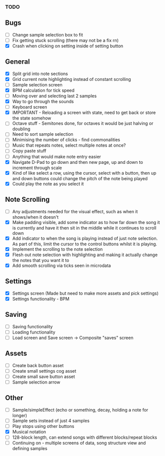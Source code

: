 ### TODO

## Bugs

-   [ ] Change sample selection box to fit
-   [ ] Fix getting stuck scrolling (there may not be a fix rn)
-   [x] Crash when clicking on setting inside of setting button

## General

-   [x] Split grid into note sections
-   [x] Grid current note highlighting instead of constant scrolling
-   [ ] Sample selection screen
-   [x] BPM calculation for tick speed
-   [ ] Moving over and selecting last 2 samples
-   [x] Way to go through the sounds
-   [ ] Keyboard screen
-   [x] IMPORTANT - Reloading a screen with state, need to get back or store the state somehow
-   [ ] Octave stuff - Semitones done, for octaves it would be just halving or doubling
-   [ ] Need to sort sample selection
-   [ ] Minimising the number of clicks - find commonalities
-   [ ] Music that repeats notes, select multiple notes at once?
-   [ ] Copy paste stuff
-   [ ] Anything that would make note entry easier
-   [x] Navigate D-Pad to go down and then new page, up and down to increment through scale
-   [x] Kind of like select a row, using the cursor, select with a button, then up and down buttons could change the pitch of the note being played
-   [x] Could play the note as you select it

## Note Scrolling

-   [ ] Any adjustments needed for the visual effect, such as when it shows/when it doesn't
-   [x] Make padding visible, add some indicator as to how far down the song it is currently and have it then sit in the middle while it continues to scroll down
-   [x] Add indicator to when the song is playing instead of just note selection. As part of this, limit the cursor to the control buttons whilst it is playing.
-   [x] Implement the scrolling to the note selection
-   [x] Flesh out note selection with highlighting and making it actually change the notes that you want it to
-   [x] Add smooth scrolling via ticks seen in microdata

## Settings

-   [x] Settings screen (Made but need to make more assets and pick settings)
-   [x] Settings functionality - BPM

## Saving

-   [ ] Saving functionality
-   [ ] Loading functionality
-   [ ] Load screen and Save screen -> Composite "saves" screen

## Assets

-   [ ] Create back button asset
-   [ ] Create small settings cog asset
-   [ ] Create small save button asset
-   [ ] Sample selection arrow

## Other

-   [ ] Sample/simpleEffect (echo or something, decay, holding a note for longer)
-   [ ] Sample sets instead of just 4 samples
-   [ ] Play stops using other buttons
-   [x] Musical notation
-   [ ] 128-block length, can extend songs with different blocks/repeat blocks
-   [ ] Continuing on - multiple screens of data, song structure view and defining samples

